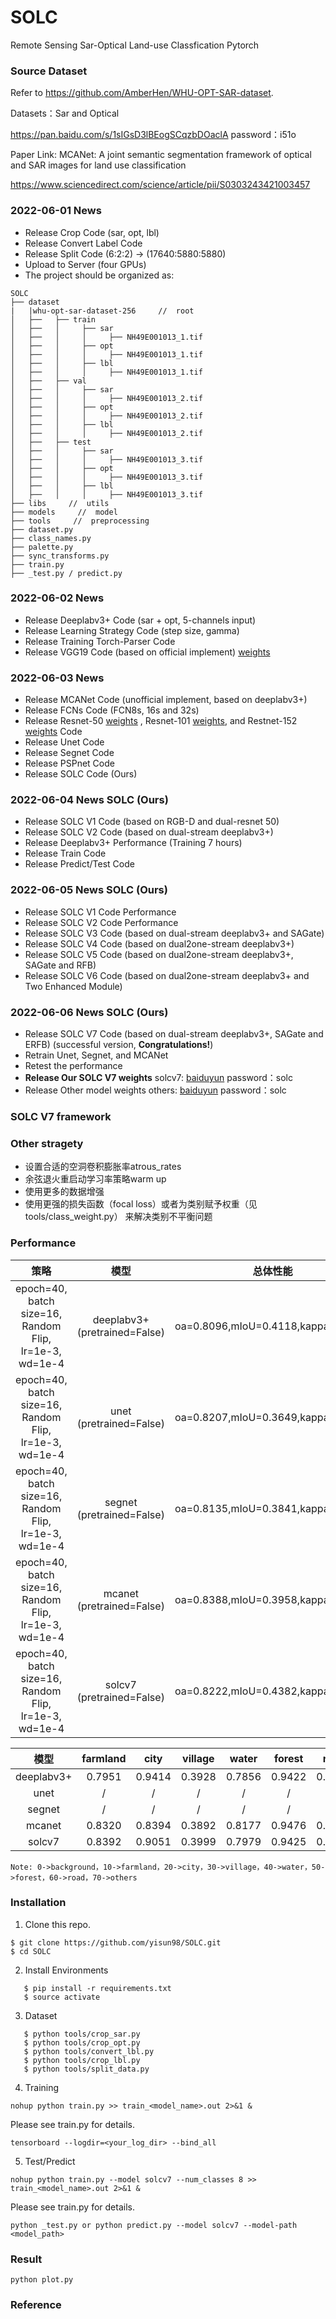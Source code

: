 # SOLC
Remote Sensing Sar-Optical Land-use Classfication Pytorch 

### Source Dataset

Refer to https://github.com/AmberHen/WHU-OPT-SAR-dataset.

Datasets：Sar and Optical

https://pan.baidu.com/s/1sIGsD3lBEogSCqzbDOaclA password：i51o

Paper Link: MCANet: A joint semantic segmentation framework of optical and SAR images for land use classification

https://www.sciencedirect.com/science/article/pii/S0303243421003457

### 2022-06-01 News
- Release Crop Code (sar, opt, lbl)
- Release Convert Label Code 
- Release Split Code (6:2:2) -> (17640:5880:5880)
- Upload to Server (four GPUs)
- The project should be organized as:
```text
SOLC
├── dataset
|   |whu-opt-sar-dataset-256     //  root
│   ├──   ├── train
│   ├──   │     ├── sar
│   ├──   │     │     ├── NH49E001013_1.tif
│   ├──   │     ├── opt
│   ├──   │     │     ├── NH49E001013_1.tif
│   ├──   │     ├── lbl
│   ├──   │     │     ├── NH49E001013_1.tif
│   ├──   ├── val
│   ├──   │     ├── sar
│   ├──   │     │     ├── NH49E001013_2.tif
│   ├──   │     ├── opt
│   ├──   │     │     ├── NH49E001013_2.tif
│   ├──   │     ├── lbl
│   ├──   │     │     ├── NH49E001013_2.tif
│   ├──   ├── test
│   ├──   │     ├── sar
│   ├──   │     │     ├── NH49E001013_3.tif
│   ├──   │     ├── opt
│   ├──   │     │     ├── NH49E001013_3.tif
│   ├──   │     ├── lbl
│   ├──   │     │     ├── NH49E001013_3.tif
├── libs     //  utils
├── models     //  model
├── tools     //  preprocessing
├── dataset.py
├── class_names.py
├── palette.py 
├── sync_transforms.py 
├── train.py     
├── _test.py / predict.py
```
### 2022-06-02 News

- Release Deeplabv3+ Code (sar + opt, 5-channels input)
- Release Learning Strategy Code (step size, gamma)
- Release Training Torch-Parser Code
- Release VGG19 Code (based on official implement) [weights](https://download.pytorch.org/models/vgg19_bn-c79401a0.pth)
 
### 2022-06-03 News
- Release MCANet Code (unofficial implement, based on deeplabv3+)
- Release FCNs Code (FCN8s, 16s and 32s) 
- Release Resnet-50 [weights](https://download.pytorch.org/models/resnet50-19c8e357.pth) , Resnet-101 [weights](https://download.pytorch.org/models/resnet101-5d3b4d8f.pth), and Restnet-152 [weights](https://download.pytorch.org/models/resnet152-b121ed2d.pth)  Code   
- Release Unet Code
- Release Segnet Code
- Release PSPnet Code
- Release SOLC Code (Ours) 


### 2022-06-04 News SOLC (Ours)
- Release SOLC V1 Code (based on RGB-D and dual-resnet 50) 
- Release SOLC V2 Code (based on dual-stream deeplabv3+)
- Release Deeplabv3+ Performance (Training 7 hours)
- Release Train Code
- Release Predict/Test Code 
         
### 2022-06-05 News SOLC (Ours)
- Release SOLC V1 Code Performance
- Release SOLC V2 Code Performance
- Release SOLC V3 Code (based on dual-stream deeplabv3+ and SAGate)
- Release SOLC V4 Code (based on dual2one-stream deeplabv3+)
- Release SOLC V5 Code (based on dual2one-stream deeplabv3+, SAGate and RFB)
- Release SOLC V6 Code (based on dual2one-stream deeplabv3+ and Two Enhanced Module)


### 2022-06-06 News SOLC (Ours)
- Release SOLC V7 Code (based on dual-stream deeplabv3+, SAGate and ERFB) (successful version, **Congratulations!**)
- Retrain Unet, Segnet, and MCANet
- Retest the performance
- **Release Our SOLC V7 weights** solcv7: [baiduyun](https://pan.baidu.com/s/17DaI3e5alCWq2etOZDW5WQ)  password：solc
- Release Other model weights others: [baiduyun](https://pan.baidu.com/s/17DaI3e5alCWq2etOZDW5WQ)  password：solc

### SOLC V7 framework


### Other stragety
- 设置合适的空洞卷积膨胀率atrous_rates
- 余弦退火重启动学习率策略warm up
- 使用更多的数据增强
- 使用更强的损失函数（focal loss）或者为类别赋予权重（见tools/class_weight.py） 来解决类别不平衡问题



### Performance

|                             策略                             |             模型              | 总体性能 |  
| :----------------------------------------------------------: | :---------------------------: | :--: | 
| epoch=40, batch size=16, <br />Random Flip, lr=1e-3, wd=1e-4 | deeplabv3+ (pretrained=False) |  oa=0.8096,mIoU=0.4118,kappa=0.7261    |     
| epoch=40, batch size=16, <br />Random Flip, lr=1e-3, wd=1e-4 | unet (pretrained=False)       |  oa=0.8207,mIoU=0.3649,kappa=0.7278    |                     
| epoch=40, batch size=16, <br />Random Flip, lr=1e-3, wd=1e-4 | segnet (pretrained=False)     |  oa=0.8135,mIoU=0.3841,kappa=0.7159    |      
| epoch=40, batch size=16, <br />Random Flip, lr=1e-3, wd=1e-4 | mcanet (pretrained=False)     |  oa=0.8388,mIoU=0.3958,kappa=0.7520    |     
| epoch=40, batch size=16, <br />Random Flip, lr=1e-3, wd=1e-4 | solcv7 (pretrained=False)     |  oa=0.8222,mIoU=0.4382,kappa=0.7428    |     



|    模型    | farmland | city | village | water | forest | road | others | background(ignored) |
| :--------: | :------: | :--: | :-----: | :---: | :----: | :--: | :----: | :-----------------: |
| deeplabv3+ | 0.7951 | 0.9414 | 0.3928 | 0.7856 | 0.9422 | 0.3504 | 0.0269 | 0.0 |
|    unet    |    /      |   /   |    /     |    /   |   /     |   /   |    /    |       /              |
|   segnet   |     /     |   /   |    /     |    /   |    /    |   /   |    /    |       /              |
|   mcanet   |  0.8320   |   0.8394   |    0.3892     |    0.8177   |    0.9476    |   0.5036   |    0.0169    |      0   |
|   solcv7   |  0.8392   |  0.9051  | 0.3999  | 0.7979 | 0.9425 | 0.5251 | 0.0192 |  0.0  |

```shell
Note: 0->background，10->farmland，20->city，30->village，40->water，50->forest，60->road，70->others
```
### Installation
1. Clone this repo.
```shell
$ git clone https://github.com/yisun98/SOLC.git
$ cd SOLC
```
2. Install Environments

```shell
   $ pip install -r requirements.txt
   $ source activate
```
3. Dataset

```shell
   $ python tools/crop_sar.py
   $ python tools/crop_opt.py
   $ python tools/convert_lbl.py
   $ python tools/crop_lbl.py
   $ python tools/split_data.py
```
4. Training

```shell
nohup python train.py >> train_<model_name>.out 2>&1 &
```
Please see train.py for details.

```shell
tensorboard --logdir=<your_log_dir> --bind_all 
```

5. Test/Predict
```shell
nohup python train.py --model solcv7 --num_classes 8 >> train_<model_name>.out 2>&1 &
```
Please see train.py for details.

```shell
python _test.py or python predict.py --model solcv7 --model-path <model_path>
```

### Result

```shell
python plot.py
```
### Reference







